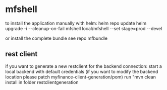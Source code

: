 # mfshell

to install the application manually with helm: 
helm repo update
helm upgrade -i --cleanup-on-fail mfshell local/mfshell --set stage=prod --devel

or install the complete bundle see repo mfbundle

## rest client

if you want to generate a new restclient for the backend connection:
 start a local backend with default credentials (if you want to modify the backend location please patch myfinance-client-generation/pom)
 run "mvn clean install in folder restclientgeneration
